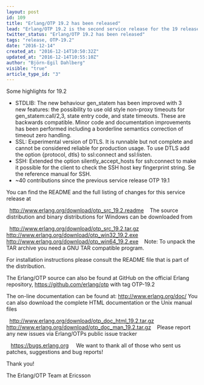 ```yaml
---
layout: post
id: 109
title: "Erlang/OTP 19.2 has been released"
lead: "Erlang/OTP 19.2 is the second service release for the 19 release track."
twitter_status: "Erlang/OTP 19.2 has been released"
tags: "release, OTP-19.2"
date: "2016-12-14"
created_at: "2016-12-14T10:50:32Z"
updated_at: "2016-12-14T10:55:10Z"
author: "Björn-Egil Dahlberg"
visible: "true"
article_type_id: "3"
---
```


Some highlights for 19.2
* STDLIB: The new behaviour gen_statem has been improved with 3 new features: the possibility to use old style non-proxy timeouts for gen_statem:call/2,3, state entry code, and state timeouts. These are backwards compatible. Minor code and documentation improvements has been performed including a borderline semantics correction of timeout zero handling.
* SSL: Experimental version of DTLS. It is runnable but not complete and cannot be considered reliable for production usage. To use DTLS add the option {protocol, dtls} to ssl:connect and ssl:listen.
* SSH: Extended the option silently_accept_hosts for ssh:connect to make it possible for the client to check the SSH host key fingerprint string. Se the reference manual for SSH.
* ~40 contributions since the previous service release OTP 19.1

You can find the README and the full listing of changes for this service release at

  http://www.erlang.org/download/otp_src_19.2.readme
  
 The source distribution and binary distributions for Windows can be
 downloaded from

  http://www.erlang.org/download/otp_src_19.2.tar.gz
  http://www.erlang.org/download/otp_win32_19.2.exe
  http://www.erlang.org/download/otp_win64_19.2.exe
  
 Note: To unpack the TAR archive you need a GNU TAR compatible program.

For installation instructions please consult the README file that is part of the distribution.

The Erlang/OTP source can also be found at GitHub on the official Erlang
 repository, https://github.com/erlang/otp with tag OTP-19.2

The on-line documentation can be found at: http://www.erlang.org/doc/
 You can also download the complete HTML documentation or the Unix manual files

  http://www.erlang.org/download/otp_doc_html_19.2.tar.gz
  http://www.erlang.org/download/otp_doc_man_19.2.tar.gz
  
 Please report any new issues via Erlang/OTPs public issue tracker 

   https://bugs.erlang.org
   
 We want to thank all of those who sent us patches, suggestions and bug reports!

Thank you!

The Erlang/OTP Team at Ericsson
